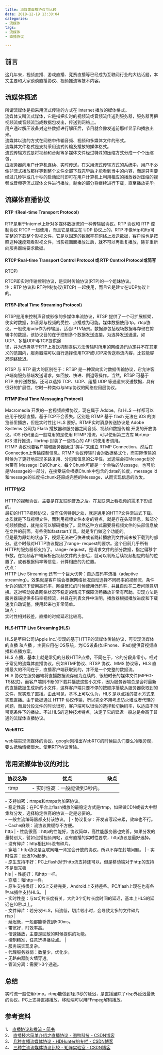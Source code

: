 ```yaml
---
title: 流媒体直播协议与比较
date: 2018-12-19 13:30:04
categories:
- 流媒体
tags:
- 流媒体
- 直播协议

---
```

##  前言

这几年来，视频直播、游戏直播、竞赛直播等已经成为互联网行业的大热话题，本文主要和大家谈谈直播协议、视频推流等技术内容。

##  流媒体概述

所谓流媒体是指采用流式传输的方式在 Internet 播放的媒体格式。  
流媒体又叫流式媒体，它是指把实时的视频流或音频流传送到服务器，服务器再把视频流或音频流当成数据包发出，传送到网络上。  
用户通过解压设备对这些数据进行解压后，节目就会像发送前那样显示和播放出来。  
流媒体以流的方式在网络中传输音频、视频和多媒体文件的形式。  
流媒体文件格式是支持采用流式传输及播放的媒体格式。  
流式传输方式是将视频和音频等多媒体文件经过特殊的压缩方式分成一个个压缩包，  
由服务器向用户计算机连续、实时传送。在采用流式传输方式的系统中，用户不必像非流式播放那样等到整个文件全部下载完毕后才能看到当中的内容，而是只需要经过几秒钟或几十秒的启动延时即可在用户计算机上利用相应的播放器对压缩的视频或音频等流式媒体文件进行播放，剩余的部分将继续进行下载，直至播放完毕。

##  流媒体直播协议

####  RTP :(Real-time Transport Protocol)

RTP是用于Internet上针对多媒体数据流的一种传输层协议。RTP 协议和 RTP 控制协议 RTCP 一起使用，而且它是建立在 UDP
协议上的。RTP
不像http和ftp可完整的下载整个影视文件，它是以固定的数据率在网络上发送数据，客户端也是按照这种速度观看影视文件，当影视画面播放过后，就不可以再重复播放，除非重新向服务器端要求数据。

####  RTCP:Real-time Transport Control Protocol 或 RTP Control Protocol或简写
RTCP)

RTCP即实时传输控制协议，是实时传输协议(RTP)的一个姐妹协议。  
注：RTP 协议和 RTP控制协议(RTCP) 一起使用，而且它是建立在UDP协议上的。

####  RTSP:(Real Time Streaming Protocol)

RTSP是用来控制声音或影像的多媒体串流协议，RTSP
提供了一个可扩展框架，使实时数据，如音频与视频的受控、点播成为可能。媒体数据使用rtp，rtcp协议。一般使用udp作为传输层。适合IPTV场景。数据源包括现场数据与存储在剪辑中的数据。该协议目的在于控制多个数据发送连接，为选择发送通道，如UDP、多播UDP与TCP提供途  
径，并为选择基于RTP上发送机制提供方法传输时所用的网络通讯协定并不在其定义的范围内，服务器端可以自行选择使用TCP或UDP来传送串流内容，比较能容忍网络延迟。

RTSP 与 RTP 最大的区别在于：RTSP 是一种双向实时数据传输协议，它允许客户端向服务器端发送请求，如回放、快进、倒退等操作。当然，RTSP 可基于
RTP 来传送数据，还可以选择 TCP、UDP、组播 UDP 等通道来发送数据，具有很好的扩展性。它时一种类似与http协议的网络应用层协议。

####  RTMP(Real Time Messaging Protocol)

Macromedia 开发的一套视频直播协议，现在属于 Adobe。和 HLS 一样都可以应用于视频直播，基于TCP不会丢失。区别是 RTMP 基于
flash 无法在 iOS 的浏览器里播放，但是实时性比 HLS 要好。RTMP实时消息传送协议是 Adobe Systems 公司为 Flash
播放器和服务器之间音频、视频和数据传输 开发的开放协议。iOS 代码里面一般常用的是使用 RTMP 推流，可以使用第三方库 librtmp-iOS
进行推流，librtmp 封装了一些核心的 API 供使用者调用。  
RTMP 协议也要客户端和服务器通过“握手”来建立 RTMP Connection，然后在Connection上传输控制信息。RTMP
协议传输时会对数据格式化，而实际传输的时候为了更好地实现多路复用、分包和信息的公平性，发送端会把Message划分为带有 Message
ID的Chunk，每个Chunk可能是一个单独的Message，也可能是Message的一部分，在接受端会根据Chunk中包含的data的长度，message
id和message的长度把chunk还原成完整的Message，从而实现信息的收发。

####  HTTP协议

HTTP的视频协议，主要是在互联网普及之后。在互联网上看视频的需求下形成的。  
最初的HTTP视频协议，没有任何特别之处，就是通用的HTTP文件渐进式下载。本质就是下载视频文件，而利用视频文件本身的特点，就是存在头部信息，和部分视频帧数据，就完全可以解码播放了。显然这种方式需要将视频文件的头部信息放在文件的前面。有些例如faststart工具，就是专门做这个功能的。  
但是最为原始的状态下，视频无法进行快进或者跳转播放到文件尚未被下载到的部分。这个时候对HTTP协议提出了range-
request的要求。这个目前几乎所有HTTP的服务器都支持了。range-
request，是请求文件的部分数据，指定偏移字节数。在视频客户端解析出视频文件的头部后，就可以判断后续视频相应的帧的位置了。或者根据码率等信息，计算相应的为位置。  
优点：  
HTTP Live Streaming 还有一个巨大优势：自适应码率流播（adaptive
streaming）。效果就是客户端会根据网络状况自动选择不同码率的视频流，条件允许的情况下使用高码率，网络繁忙的时候使用低码率，并且自动在二者间随意切换。这对移动设备网络状况不稳定的情况下保障流畅播放非常有帮助。实现方法是服务器端提供多码率视频流，并且在列表文件中注明，播放器根据播放进度和下载速度自动调整。使用起来也非常简单。  
缺点：  
实时性相对较差，直播的时候延迟比较高。

####  HLS:HTTP Live Streaming(HLS)

HLS是苹果公司(Apple Inc.)实现的基于HTTP的流媒体传输协议，可实现流媒体的直播 和点播
，主要应用在iOS系统，为iOS设备(如iPhone、iPad)提供音视频直播和点播方案。  
HLS 点播，基本上就是常见的分段HTTP点播，不同在于，它的分段非常小。相对于常见的流媒体直播协议，例如RTMP协议、RTSP 协议、MMS
协议等，HLS 直播最大的不同在于，直播客户端获取到的，并不是一个完整的数据流。  
HLS 协议在服务器端将直播数据流存储为连续的、很短时长的媒体文件(MPEG-
TS格式)，而客户端则不断的下载并播放这些小文件，因为服务器端总是会将最新的直播数据生成新的小文件，这样客户端只要不停的按顺序播放从服务器获取到的文件，就实现了直播。由此可见，基本上可以认为，HLS
是以点播的技术方式来实现直播。由于数据通过 HTTP
协议传输，所以完全不用考虑防火墙或者代理的问题，而且分段文件的时长很短，客户端可以很快的选择和切换码率，以适应不同带宽条件下的播放。不过HLS的这种技术特点，决定了它的延迟一般总是会高于普通的流媒体直播协议。

####  WebRTC:

web端实现流媒体的协议。google刚推出WebRTC的时候巨头们要么冷眼旁观，要么抵触情绪很大。使用RTP协议传输。

##  常用流媒体协议的对比

协议名称  |  优点  |  缺点  
---|---|---  
rtmp  |  \- 实时性高：一般能做到3秒内。  
\- 支持加密：rtmpe和rtmps为加密协议。  
\- 稳定性高：在PC平台上flash播放的最稳定方式是rtmp，如果做CDN或者大中型集群分发，选择稳定性高的协议一定是必要的。  
\- 一般主流编码器都支持该协议。  |  \- 协议复杂：开发者写起来累，效率也不行。  
\- Cache麻烦：流协议做缓存不方便。  
http  |  \-
性能很高：http的性能好，协议简单，高性能服务器也完善。如果分发的量特别大，譬如点播视频网站，没有直播的实时性要求，http协议是最好选择。  
\- 没有碎片：http相比hls没有碎片。  
\- 穿墙：http协议是互联网唯一肯定会开放的协议，所以不存在封端问题。  |  \- 实时性差：延迟10s起步。  
\- 原生支持不好：PC上flash对于http流支持还可以，但是移动端对于http的支持不是很完善  
hls  |  \- 性能好：和http一样。  
\- 穿墙：和http一样。  
\- 原生支持很好：iOS上支持完美，Android上支持差些。PC/flash上现在也有各种as插件支持HLS。  |  
\- 实时性差：与ts切片长度有关，大约3个切片长度时间的延迟，基本上HLS的延迟在10秒以上。  
\- 文件碎片：若分发HLS，码流低，切片较小时，会导致太多的文件碎片  
rtsp  |  
\- 延迟低，一般都能够做到500ms。  
\- 带宽好，时效率高。  
\- 倍速播放，主要是回放的时候提供的功能。  
\- 控制精准，任意选择播放点。  |  
\- 服务端实现复杂。  
\- 代理服务器弱：数量少，优化少。  
\- 无路由器防火墙穿透。  
\- 管流分离：需要1-3个通道。  
  
##  总结

实时流一般使用rtmp。rtmp能做到1到3秒的延迟，是直播里除了rtsp外延迟最低的协议。PC上支持直接播放，移动端可以用FFmpeg解码播放。

##  参考资料

1、 [ 直播协议和推流 - 简书 ](https://www.jianshu.com/p/14c98ab99d19)  
2、 [ 直播技术简单介绍之直播协议 - 图鸭科技 - CSDN博客
](https://blog.csdn.net/wjmnju/article/details/78664933)  
3、 [ 几种直播流媒体协议 - HDHunter的专栏 - CSDN博客
](https://blog.csdn.net/u011216417/article/details/72835402)  
4、 [ 三种主流流媒体协议比较 - 矩阵实验室 - CSDN博客
](https://blog.csdn.net/matrix_laboratory/article/details/60574079)

